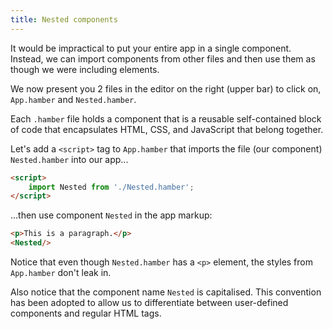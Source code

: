 ```yaml
---
title: Nested components
---
```


It would be impractical to put your entire app in a single component. Instead, we can import components from other files and then use them as though we were including elements.

We now present you 2 files in the editor on the right (upper bar) to click on, `App.hamber` and `Nested.hamber`.

Each `.hamber` file holds a component that is a reusable self-contained block of code that encapsulates HTML, CSS, and JavaScript that belong together.

Let's add a `<script>` tag to `App.hamber` that imports the file (our component) `Nested.hamber` into our app...

```html
<script>
	import Nested from './Nested.hamber';
</script>
```

...then use component `Nested` in the app markup:

```html
<p>This is a paragraph.</p>
<Nested/>
```

Notice that even though `Nested.hamber` has a `<p>` element, the styles from `App.hamber` don't leak in.

Also notice that the component name `Nested` is capitalised. This convention has been adopted to allow us to differentiate between user-defined components and regular HTML tags.
